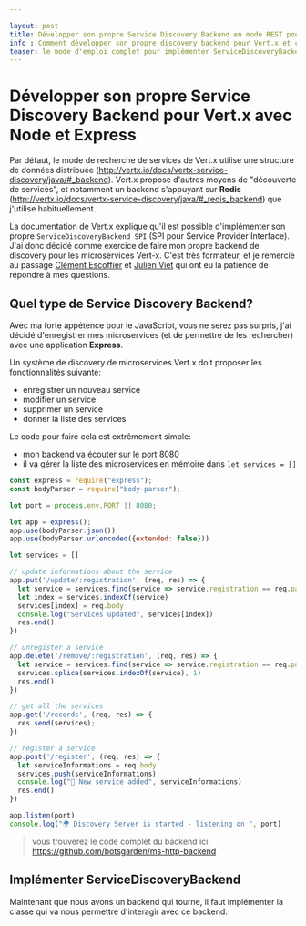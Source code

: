 ```yaml
---

layout: post
title: Développer son propre Service Discovery Backend en mode REST pour Vert.x avec Node et Express
info : Comment développer son propre discovery backend pour Vert.x et comment l'utiliser
teaser: le mode d'emploi complet pour implémenter ServiceDiscoveryBackend
---
```


# Développer son propre Service Discovery Backend pour Vert.x avec Node et Express

Par défaut, le mode de recherche de services de Vert.x utilise une structure de données distribuée (http://vertx.io/docs/vertx-service-discovery/java/#_backend). Vert.x propose d'autres moyens de "découverte de services", et notamment un backend s'appuyant sur **Redis** (http://vertx.io/docs/vertx-service-discovery/java/#_redis_backend) que j'utilise habituellement.

La documentation de Vert.x explique qu'il est possible d'implémenter son propre `ServiceDiscoveryBackend SPI` (SPI pour Service Provider Interface). J'ai donc décidé comme exercice de faire mon propre backend de discovery pour les microservices Vert-x. C'est très formateur, et je remercie au passage [Clément Escoffier](https://twitter.com/clementplop) et [Julien Viet](https://twitter.com/julienviet) qui ont eu la patience de répondre à mes questions.

## Quel type de Service Discovery Backend?

Avec ma forte appétence pour le JavaScript, vous ne serez pas surpris, j'ai décidé d'enregistrer mes microservices (et de permettre de les rechercher) avec une application **Express**.

Un système de discovery de microservices Vert.x doit proposer les fonctionnalités suivante:

- enregistrer un nouveau service
- modifier un service
- supprimer un service
- donner la liste des services

Le code pour faire cela est extrêmement simple:

- mon backend va écouter sur le port 8080
- il va gérer la liste des microservices en mémoire dans `let services = []`

```javascript
const express = require("express");
const bodyParser = require("body-parser");

let port = process.env.PORT || 8080;

let app = express();
app.use(bodyParser.json())
app.use(bodyParser.urlencoded({extended: false}))

let services = []

// update informations about the service
app.put('/update/:registration', (req, res) => {
  let service = services.find(service => service.registration == req.params.registration)
  let index = services.indexOf(service)
  services[index] = req.body
  console.log("Services updated", services[index])
  res.end()
})

// unregister a service
app.delete('/remove/:registration', (req, res) => {
  let service = services.find(service => service.registration == req.params.registration)
  services.splice(services.indexOf(service), 1)
  res.end()
})

// get all the services
app.get('/records', (req, res) => {
  res.send(services);
})

// register a service
app.post('/register', (req, res) => {
  let serviceInformations = req.body
  services.push(serviceInformations)
  console.log("🐼 New service added", serviceInformations)
  res.end()
})

app.listen(port)
console.log("🌍 Discovery Server is started - listening on ", port)
```

> vous trouverez le code complet du backend ici: https://github.com/botsgarden/ms-http-backend

## Implémenter ServiceDiscoveryBackend

Maintenant que nous avons un backend qui tourne, il faut implémenter la classe qui va nous permettre d'interagir avec ce backend.


